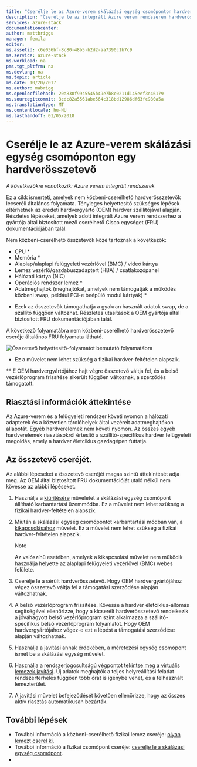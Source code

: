 ```yaml
---
title: "Cserélje le az Azure-verem skálázási egység csomóponton hardverösszetevőt |} Microsoft Docs"
description: "Cserélje le az integrált Azure verem rendszeren hardverösszetevőt útmutató."
services: azure-stack
documentationcenter: 
author: mattbriggs
manager: femila
editor: 
ms.assetid: c6e036bf-8c80-48b5-b2d2-aa7390c1b7c9
ms.service: azure-stack
ms.workload: na
pms.tgt_pltfrm: na
ms.devlang: na
ms.topic: article
ms.date: 10/20/2017
ms.author: mabrigg
ms.openlocfilehash: 20a830f99c5545b49e7b8c0211d145eef3e46179
ms.sourcegitcommit: 3cdc82a5561abe564c318bd12986df63fc980a5a
ms.translationtype: MT
ms.contentlocale: hu-HU
ms.lasthandoff: 01/05/2018
---
```

# <a name="replace-a-hardware-component-on-an-azure-stack-scale-unit-node"></a>Cserélje le az Azure-verem skálázási egység csomóponton egy hardverösszetevő

*A következőkre vonatkozik: Azure verem integrált rendszerek*

Ez a cikk ismerteti, amelyek nem közbeni-cserélhető hardverösszetevők lecseréli általános folyamata. Tényleges helyettesítő szükséges lépések eltérhetnek az eredeti hardvergyártó (OEM) hardver szállítójával alapján. Részletes lépéseket, amelyek adott integrált Azure verem rendszerhez a gyártója által biztosított mező cserélhető Cisco egységet (FRU) dokumentációjában talál.

Nem közbeni-cserélhető összetevők közé tartoznak a következők:

- CPU *
- Memória *
- Alaplap/alaplapi felügyeleti vezérlővel (BMC) / videó kártya
- Lemez vezérlő/gazdabuszadaptert (HBA) / csatlakozópanel
- Hálózati kártya (NIC)
- Operációs rendszer lemez *
- Adatmeghajtók (meghajtókat, amelyek nem támogatják a működés közbeni swap, például PCI-e beépülő modul kártyák) *

* Ezek az összetevők támogathatja a gyakran használt adatok swap, de a szállító függően változhat. Részletes utasítások a OEM gyártója által biztosított FRU dokumentációjában talál.

A következő folyamatábra nem közbeni-cserélhető hardverösszetevő cseréje általános FRU folyamata látható.

![Összetevő helyettesítő-folyamatot bemutató folyamatábra](media/azure-stack-replace-component/replacecomponentflow.PNG)

* Ez a művelet nem lehet szükség a fizikai hardver-feltételen alapszik.

** E OEM hardvergyártójához hajt végre összetevő váltja fel, és a belső vezérlőprogram frissítése sikerült függően változnak, a szerződés támogatott.

## <a name="review-alert-information"></a>Riasztási információk áttekintése

Az Azure-verem és a felügyeleti rendszer követi nyomon a hálózati adapterek és a közvetlen tárolóhelyek által vezérelt adatmeghajtókon állapotát. Egyéb hardverelemek nem követi nyomon. Az összes egyéb hardverelemek riasztásokról értesítő a szállító-specifikus hardver felügyeleti megoldás, amely a hardver életciklus gazdagépen futtatja.

## <a name="component-replacement-process"></a>Az összetevő cseréjét.

Az alábbi lépéseket a összetevő cseréjét magas szintű áttekintését adja meg. Az OEM által biztosított FRU dokumentációját utaló nélkül nem kövesse az alábbi lépéseket.

1. Használja a [kiürítésére](azure-stack-node-actions.md#scale-unit-node-actions) műveletet a skálázási egység csomópont állítható karbantartási üzemmódba. Ez a művelet nem lehet szükség a fizikai hardver-feltételen alapszik.
2. Miután a skálázási egység csomópontot karbantartási módban van, a [kikapcsolásához](azure-stack-node-actions.md#scale-unit-node-actions) művelet. Ez a művelet nem lehet szükség a fizikai hardver-feltételen alapszik.
 
   > [!NOTE]
   > Az valószínű esetében, amelyek a kikapcsolási művelet nem működik használja helyette az alaplapi felügyeleti vezérlővel (BMC) webes felülete.

3. Cserélje le a sérült hardverösszetevő. Hogy OEM hardvergyártójához végez összetevő váltja fel a támogatási szerződése alapján változhatnak.  
4. A belső vezérlőprogram frissítése. Kövesse a hardver életciklus-állomás segítségével ellenőrizze, hogy a kicserélt hardverösszetevő rendelkezik a jóváhagyott belső vezérlőprogram szint alkalmazza a szállító-specifikus belső vezérlőprogram folyamatot. Hogy OEM hardvergyártójához végez-e ezt a lépést a támogatási szerződése alapján változhatnak.  
5. Használja a [javítási](azure-stack-node-actions.md#scale-unit-node-actions) annak érdekében, a méretezési egység csomópont ismét be a skálázási egység művelet.
6. Használja a rendszerjogosultságú végpontot [tekintse meg a virtuális lemezek javítási](azure-stack-replace-disk.md#check-the-status-of-virtual-disk-repair). Új adatok meghajtók a teljes helyreállítási feladat rendszerterhelés függően több órát is igénybe vehet, és a felhasznált lemezterület.
7. A javítási művelet befejeződését követően ellenőrizze, hogy az összes aktív riasztás automatikusan bezárták.

## <a name="next-steps"></a>További lépések

- További információ a közbeni-cserélhető fizikai lemez cseréje: [olyan lemezt cserél ki](azure-stack-replace-disk.md).
- További információ a fizikai csomópont cseréje: [cserélje le a skálázási egység csomópont](azure-stack-replace-node.md).
- 